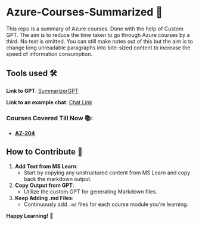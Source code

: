 # Azure-Courses-Summarized 📝

This repo is a summary of Azure courses. Done with the help of Custom GPT.
The aim is to reduce the time taken to go through Azure courses by a third. No text is omitted. You can still make notes out of this but the aim is to change long unreadable paragraphs into bite-sized content to increase the speed of information consumption.

## Tools used 🛠️
**Link to GPT**: [SummarizerGPT](https://chatgpt.com/g/g-IaBqFNdW2-summarizergpt)

**Link to an example chat**: [Chat Link](https://chatgpt.com/share/5cadd5d2-b7bf-4f52-9089-b5404831e9fd)


### Courses Covered Till Now 📚:
- **[AZ-204](https://learn.microsoft.com/en-us/credentials/certifications/azure-developer/?practice-assessment-type=certification#certification-prepare-for-the-exam)**


## How to Contribute 🤝

1. **Add Text from MS Learn**:
   - Start by copying any unstructured content from MS Learn and copy back the markdown output.
2. **Copy Output from GPT**:
   - Utilize the custom GPT for generating Markdown files.
3. **Keep Adding .md Files**:
   - Continuously add `.md` files for each course module you're learning.


**Happy Learning!** 🚀
